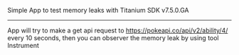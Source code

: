 Simple App to test memory leaks with Titanium SDK v7.5.0.GA

----------------------------------
App will try to make a get api request to https://pokeapi.co/api/v2/ability/4/ every 10 seconds, then you can observer the memory leak by using tool Instrument
